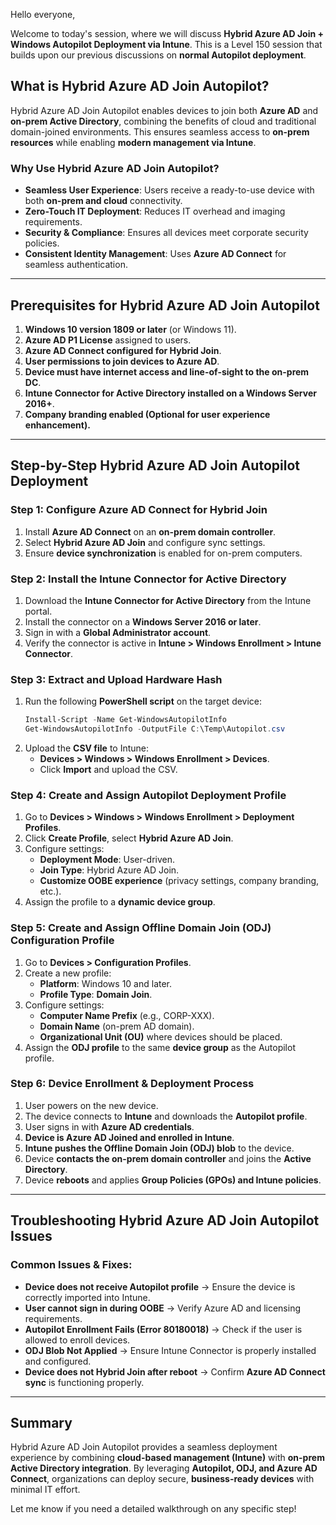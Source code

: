 Hello everyone,

Welcome to today's session, where we will discuss **Hybrid Azure AD Join + Windows Autopilot Deployment via Intune**. This is a Level 150 session that builds upon our previous discussions on **normal Autopilot deployment**.

## **What is Hybrid Azure AD Join Autopilot?**
Hybrid Azure AD Join Autopilot enables devices to join both **Azure AD** and **on-prem Active Directory**, combining the benefits of cloud and traditional domain-joined environments. This ensures seamless access to **on-prem resources** while enabling **modern management via Intune**.

### **Why Use Hybrid Azure AD Join Autopilot?**
- **Seamless User Experience**: Users receive a ready-to-use device with both **on-prem and cloud** connectivity.
- **Zero-Touch IT Deployment**: Reduces IT overhead and imaging requirements.
- **Security & Compliance**: Ensures all devices meet corporate security policies.
- **Consistent Identity Management**: Uses **Azure AD Connect** for seamless authentication.

---

## **Prerequisites for Hybrid Azure AD Join Autopilot**
1. **Windows 10 version 1809 or later** (or Windows 11).
2. **Azure AD P1 License** assigned to users.
3. **Azure AD Connect configured for Hybrid Join**.
4. **User permissions to join devices to Azure AD**.
5. **Device must have internet access and line-of-sight to the on-prem DC**.
6. **Intune Connector for Active Directory installed on a Windows Server 2016+**.
7. **Company branding enabled (Optional for user experience enhancement).**

---

## **Step-by-Step Hybrid Azure AD Join Autopilot Deployment**

### **Step 1: Configure Azure AD Connect for Hybrid Join**
1. Install **Azure AD Connect** on an **on-prem domain controller**.
2. Select **Hybrid Azure AD Join** and configure sync settings.
3. Ensure **device synchronization** is enabled for on-prem computers.

### **Step 2: Install the Intune Connector for Active Directory**
1. Download the **Intune Connector for Active Directory** from the Intune portal.
2. Install the connector on a **Windows Server 2016 or later**.
3. Sign in with a **Global Administrator account**.
4. Verify the connector is active in **Intune > Windows Enrollment > Intune Connector**.

### **Step 3: Extract and Upload Hardware Hash**
1. Run the following **PowerShell script** on the target device:
   ```powershell
   Install-Script -Name Get-WindowsAutopilotInfo
   Get-WindowsAutopilotInfo -OutputFile C:\Temp\Autopilot.csv
   ```
2. Upload the **CSV file** to Intune:
   - **Devices > Windows > Windows Enrollment > Devices**.
   - Click **Import** and upload the CSV.

### **Step 4: Create and Assign Autopilot Deployment Profile**
1. Go to **Devices > Windows > Windows Enrollment > Deployment Profiles**.
2. Click **Create Profile**, select **Hybrid Azure AD Join**.
3. Configure settings:
   - **Deployment Mode**: User-driven.
   - **Join Type**: Hybrid Azure AD Join.
   - **Customize OOBE experience** (privacy settings, company branding, etc.).
4. Assign the profile to a **dynamic device group**.

### **Step 5: Create and Assign Offline Domain Join (ODJ) Configuration Profile**
1. Go to **Devices > Configuration Profiles**.
2. Create a new profile:
   - **Platform**: Windows 10 and later.
   - **Profile Type**: **Domain Join**.
3. Configure settings:
   - **Computer Name Prefix** (e.g., CORP-XXX).
   - **Domain Name** (on-prem AD domain).
   - **Organizational Unit (OU)** where devices should be placed.
4. Assign the **ODJ profile** to the same **device group** as the Autopilot profile.

### **Step 6: Device Enrollment & Deployment Process**
1. User powers on the new device.
2. The device connects to **Intune** and downloads the **Autopilot profile**.
3. User signs in with **Azure AD credentials**.
4. **Device is Azure AD Joined and enrolled in Intune**.
5. **Intune pushes the Offline Domain Join (ODJ) blob** to the device.
6. Device **contacts the on-prem domain controller** and joins the **Active Directory**.
7. Device **reboots** and applies **Group Policies (GPOs) and Intune policies**.

---

## **Troubleshooting Hybrid Azure AD Join Autopilot Issues**
### **Common Issues & Fixes:**
- **Device does not receive Autopilot profile** → Ensure the device is correctly imported into Intune.
- **User cannot sign in during OOBE** → Verify Azure AD and licensing requirements.
- **Autopilot Enrollment Fails (Error 80180018)** → Check if the user is allowed to enroll devices.
- **ODJ Blob Not Applied** → Ensure Intune Connector is properly installed and configured.
- **Device does not Hybrid Join after reboot** → Confirm **Azure AD Connect sync** is functioning properly.

---

## **Summary**
Hybrid Azure AD Join Autopilot provides a seamless deployment experience by combining **cloud-based management (Intune)** with **on-prem Active Directory integration**. By leveraging **Autopilot, ODJ, and Azure AD Connect**, organizations can deploy secure, **business-ready devices** with minimal IT effort.

Let me know if you need a detailed walkthrough on any specific step!


